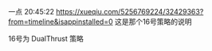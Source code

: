 ﻿一点 20:45:22
https://xueqiu.com/5256769224/32429363?from=timeline&isappinstalled=0
这是那个16号策略的说明

16号为 DualThrust 策略
